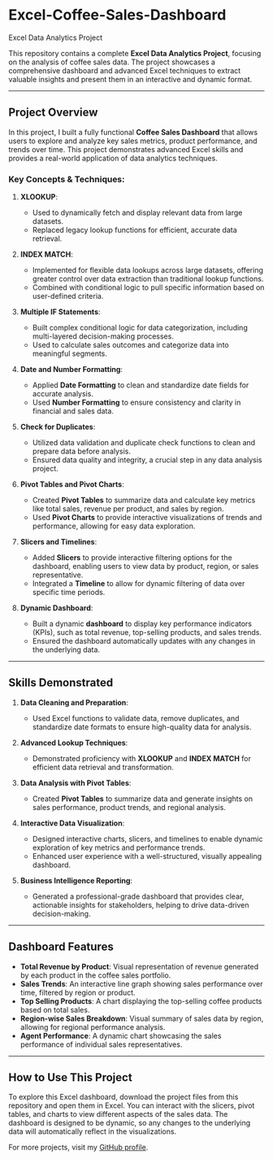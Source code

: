 # Excel-Coffee-Sales-Dashboard
Excel Data Analytics Project 

This repository contains a complete **Excel Data Analytics Project**, focusing on the analysis of coffee sales data. The project showcases a comprehensive dashboard and advanced Excel techniques to extract valuable insights and present them in an interactive and dynamic format.

---

## Project Overview

In this project, I built a fully functional **Coffee Sales Dashboard** that allows users to explore and analyze key sales metrics, product performance, and trends over time. This project demonstrates advanced Excel skills and provides a real-world application of data analytics techniques.

### Key Concepts & Techniques:

1. **XLOOKUP**:
   - Used to dynamically fetch and display relevant data from large datasets.
   - Replaced legacy lookup functions for efficient, accurate data retrieval.

2. **INDEX MATCH**:
   - Implemented for flexible data lookups across large datasets, offering greater control over data extraction than traditional lookup functions.
   - Combined with conditional logic to pull specific information based on user-defined criteria.

3. **Multiple IF Statements**:
   - Built complex conditional logic for data categorization, including multi-layered decision-making processes.
   - Used to calculate sales outcomes and categorize data into meaningful segments.

4. **Date and Number Formatting**:
   - Applied **Date Formatting** to clean and standardize date fields for accurate analysis.
   - Used **Number Formatting** to ensure consistency and clarity in financial and sales data.

5. **Check for Duplicates**:
   - Utilized data validation and duplicate check functions to clean and prepare data before analysis.
   - Ensured data quality and integrity, a crucial step in any data analysis project.

6. **Pivot Tables and Pivot Charts**:
   - Created **Pivot Tables** to summarize data and calculate key metrics like total sales, revenue per product, and sales by region.
   - Used **Pivot Charts** to provide interactive visualizations of trends and performance, allowing for easy data exploration.

7. **Slicers and Timelines**:
   - Added **Slicers** to provide interactive filtering options for the dashboard, enabling users to view data by product, region, or sales representative.
   - Integrated a **Timeline** to allow for dynamic filtering of data over specific time periods.

8. **Dynamic Dashboard**:
   - Built a dynamic **dashboard** to display key performance indicators (KPIs), such as total revenue, top-selling products, and sales trends.
   - Ensured the dashboard automatically updates with any changes in the underlying data.

---

## Skills Demonstrated

1. **Data Cleaning and Preparation**:
   - Used Excel functions to validate data, remove duplicates, and standardize date formats to ensure high-quality data for analysis.

2. **Advanced Lookup Techniques**:
   - Demonstrated proficiency with **XLOOKUP** and **INDEX MATCH** for efficient data retrieval and transformation.

3. **Data Analysis with Pivot Tables**:
   - Created **Pivot Tables** to summarize data and generate insights on sales performance, product trends, and regional analysis.

4. **Interactive Data Visualization**:
   - Designed interactive charts, slicers, and timelines to enable dynamic exploration of key metrics and performance trends.
   - Enhanced user experience with a well-structured, visually appealing dashboard.

5. **Business Intelligence Reporting**:
   - Generated a professional-grade dashboard that provides clear, actionable insights for stakeholders, helping to drive data-driven decision-making.

---

## Dashboard Features

- **Total Revenue by Product**: Visual representation of revenue generated by each product in the coffee sales portfolio.
- **Sales Trends**: An interactive line graph showing sales performance over time, filtered by region or product.
- **Top Selling Products**: A chart displaying the top-selling coffee products based on total sales.
- **Region-wise Sales Breakdown**: Visual summary of sales data by region, allowing for regional performance analysis.
- **Agent Performance**: A dynamic chart showcasing the sales performance of individual sales representatives.
  
---

## How to Use This Project

To explore this Excel dashboard, download the project files from this repository and open them in Excel. You can interact with the slicers, pivot tables, and charts to view different aspects of the sales data. The dashboard is designed to be dynamic, so any changes to the underlying data will automatically reflect in the visualizations.

For more projects, visit my [GitHub profile](https://github.com/jacobodiko).

